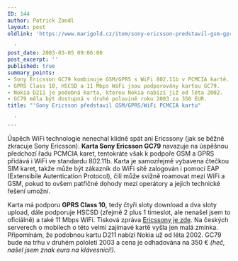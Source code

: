 ```yaml
---
ID: 144
author: Patrick Zandl
layout: post
oldlink: 'https://www.marigold.cz/item/sony-ericsson-predstavil-gsm-gprs-wifi-pcmcia-kartu

  '
post_date: 2003-03-05 09:06:00
post_excerpt: ''
published: true
summary_points:
- Sony Ericsson GC79 kombinuje GSM/GPRS s WiFi 802.11b v PCMCIA kartě.
- GPRS Class 10, HSCSD a 11 Mbps WiFi jsou podporovány kartou GC79.
- Nokia D211 je podobná karta, kterou Nokia nabízí již od léta 2002.
- GC79 měla být dostupná v druhé polovině roku 2003 za 350 EUR.
title: "'Sony Ericsson představil GSM/GPRS/WiFi PCMCIA kartu"

  '
---
```


<p>
Úspěch WiFi technologie nenechal klidně spát ani Ericssony (jak se běžně zkracuje Sony Ericsson). <STRONG>Karta Sony Ericsson GC79</STRONG> navazuje na úspěšnou předchozí řadu PCMCIA karet, tentokráte však k podpoře GSM a GPRS přidává i WiFi ve standardu 802.11b. Karta je samozřejmě vybavena čtečkou SIM karet, takže může být zákazník do WiFi sítě zalogován i pomocí EAP (Extensibile Autentication Protocol), čili může svižně roamovat mezi WiFi a GSM, pokud to ovšem patřičné dohody mezi operátory a jejich technické řešení umožní. </p>

<p>
Karta má podporu <STRONG>GPRS Class 10,</STRONG> tedy čtyři sloty download a dva sloty upload, dále podporuje HSCSD (zřejmě 2 plus 1 timeslot, ale nenašel jsem to oficiálně) a také 11 Mbps WiFi. Tisková zpráva <A href="http://www.sonyericsson.com/us/spg.jsp?page=start&amp;Redir=page%3DC3.19%26B%3Die" target=_blank>Ericssony je zde</A>. Na českých serverech o mobilech o této velmi zajímavé kartě vyšla jen malá zmínka. Připomínám, že podobnou kartu D211 nabízí Nokia už od léta 2002. GC79 bude na trhu v druhém pololetí 2003 a cena je odhadována na 350 &#8364; <EM>(heč, našel jsem znak eura na klávesnici!).</EM></p>